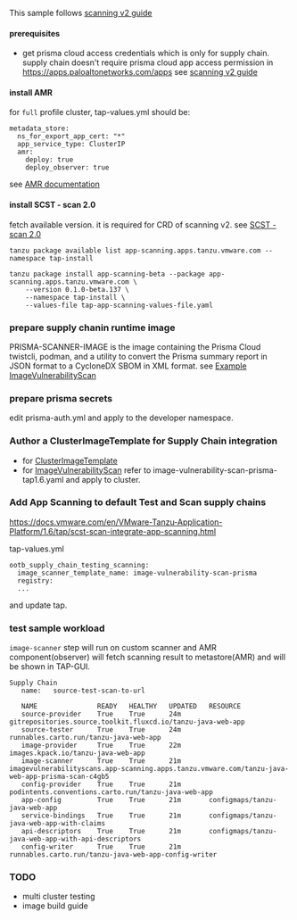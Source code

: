 This sample follows [scanning v2 guide](https://docs.vmware.com/en/VMware-Tanzu-Application-Platform/1.6/tap/scst-scan-install-app-scanning.html)

#### prerequisites
- get prisma cloud access credentials which is only for supply chain. supply chain doesn't require prisma cloud app access permission in https://apps.paloaltonetworks.com/apps
see [scanning v2 guide](https://docs.vmware.com/en/VMware-Tanzu-Application-Platform/1.6/tap/scst-scan-install-app-scanning.html)

#### install AMR
for `full` profile cluster, tap-values.yml should be:
```
metadata_store:
  ns_for_export_app_cert: "*"
  app_service_type: ClusterIP
  amr:
    deploy: true
    deploy_observer: true
```
see [AMR documentation](https://docs.vmware.com/en/VMware-Tanzu-Application-Platform/1.6/tap/scst-store-amr-install-amr-observer.html)


#### install SCST - scan 2.0
fetch available version. it is required for CRD of scanning v2. see [SCST - scan 2.0](https://docs.vmware.com/en/VMware-Tanzu-Application-Platform/1.6/tap/scst-scan-install-app-scanning.html#install-2)

```
tanzu package available list app-scanning.apps.tanzu.vmware.com --namespace tap-install
```

```
tanzu package install app-scanning-beta --package app-scanning.apps.tanzu.vmware.com \
    --version 0.1.0-beta.137 \
    --namespace tap-install \
    --values-file tap-app-scanning-values-file.yaml
```


### prepare supply chanin runtime image
PRISMA-SCANNER-IMAGE is the image containing the Prisma Cloud twistcli, podman, and a utility to convert the Prisma summary report in JSON format to a CycloneDX SBOM in XML format. see [Example ImageVulnerabilityScan](https://docs.vmware.com/en/VMware-Tanzu-Application-Platform/1.6/tap/scst-scan-ivs-prisma.html#example-imagevulnerabilityscan-1)

### prepare prisma secrets
edit prisma-auth.yml and apply to the developer namespace.

### Author a ClusterImageTemplate for Supply Chain integration
- for [ClusterImageTemplate](https://docs.vmware.com/en/VMware-Tanzu-Application-Platform/1.6/tap/scst-scan-clusterimagetemplates.html)
- for [ImageVulnerabilityScan](https://docs.vmware.com/en/VMware-Tanzu-Application-Platform/1.6/tap/scst-scan-ivs-prisma.html)
refer to image-vulnerability-scan-prisma-tap1.6.yaml and apply to cluster.

### Add App Scanning to default Test and Scan supply chains
https://docs.vmware.com/en/VMware-Tanzu-Application-Platform/1.6/tap/scst-scan-integrate-app-scanning.html

tap-values.yml
```
ootb_supply_chain_testing_scanning:
  image_scanner_template_name: image-vulnerability-scan-prisma
  registry:
  ...
```
and update tap.

### test sample workload
`image-scanner` step will run on custom scanner and AMR component(observer) will fetch scanning result to metastore(AMR) and will be shown in TAP-GUI.
```
Supply Chain
   name:   source-test-scan-to-url

   NAME               READY   HEALTHY   UPDATED   RESOURCE
   source-provider    True    True      24m       gitrepositories.source.toolkit.fluxcd.io/tanzu-java-web-app
   source-tester      True    True      24m       runnables.carto.run/tanzu-java-web-app
   image-provider     True    True      22m       images.kpack.io/tanzu-java-web-app
   image-scanner      True    True      21m       imagevulnerabilityscans.app-scanning.apps.tanzu.vmware.com/tanzu-java-web-app-prisma-scan-c4gb5
   config-provider    True    True      21m       podintents.conventions.carto.run/tanzu-java-web-app
   app-config         True    True      21m       configmaps/tanzu-java-web-app
   service-bindings   True    True      21m       configmaps/tanzu-java-web-app-with-claims
   api-descriptors    True    True      21m       configmaps/tanzu-java-web-app-with-api-descriptors
   config-writer      True    True      21m       runnables.carto.run/tanzu-java-web-app-config-writer
```


### TODO
- multi cluster testing
- image build guide
